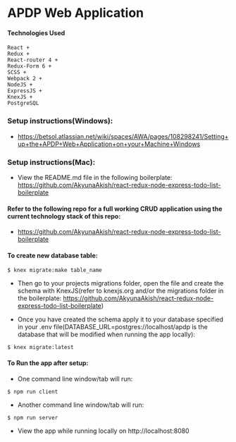 # APDP Web Application

#### Technologies Used
```
React + 
Redux + 
React-router 4 + 
Redux-Form 6 + 
SCSS + 
Webpack 2 +
NodeJS +
ExpressJS +
KnexJS + 
PostgreSQL
```

### Setup instructions(Windows): 

* https://betsol.atlassian.net/wiki/spaces/AWA/pages/108298241/Setting+up+the+APDP+Web+Application+on+your+Machine+Windows

### Setup instructions(Mac): 

* View the README.md file in the following boilerplate: https://github.com/AkyunaAkish/react-redux-node-express-todo-list-boilerplate

#### Refer to the following repo for a full working CRUD application using the current technology stack of this repo:

* https://github.com/AkyunaAkish/react-redux-node-express-todo-list-boilerplate

#### To create new database table:

```
$ knex migrate:make table_name
```

* Then go to your projects migrations folder, open the file and create the schema with KnexJS(refer to knexjs.org and/or the migrations folder in the boilerplate: https://github.com/AkyunaAkish/react-redux-node-express-todo-list-boilerplate)

* Once you have created the schema apply it to your database specified in your .env file(DATABASE_URL=postgres://localhost/apdp is the database that will be modified when running the app locally): 

```
$ knex migrate:latest
```

#### To Run the app after setup:

* One command line window/tab will run:

```
$ npm run client
```

* Another command line window/tab will run:

```
$ npm run server
```

* View the app while running locally on http://localhost:8080
